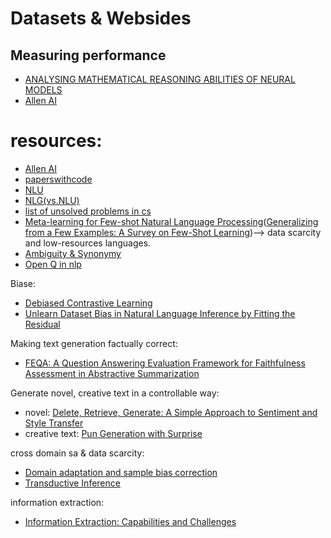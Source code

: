 # Datasets & Websides

## Measuring performance
* [ANALYSING MATHEMATICAL REASONING ABILITIES
OF NEURAL MODELS](https://arxiv.org/pdf/1904.01557v1.pdf)
* [Allen AI](https://allenai.org/data?tag=AllenNLP)


# resources:
* [Allen AI](https://guide.allennlp.org/)
* [paperswithcode](https://paperswithcode.com/task/commonsense-rl)
* [NLU](https://en.wikipedia.org/wiki/Natural-language_understanding)
* [NLG(vs.NLU)](https://en.wikipedia.org/wiki/Natural-language_generation)
* [list of unsolved problems in cs](https://en.wikipedia.org/wiki/List_of_unsolved_problems_in_computer_science#Natural_language_processing_algorithms)
* [Meta-learning for Few-shot Natural Language Processing](https://arxiv.org/abs/2007.09604)([Generalizing from a Few Examples: A Survey on Few-Shot
Learning](https://arxiv.org/pdf/1904.05046.pdf))--> data scarcity and low-resources languages.
* [Ambiguity & Synonymy](https://medium.com/sciforce/biggest-open-problems-in-natural-language-processing-7eb101ccfc9)
* [Open Q in nlp](https://ruder.io/4-biggest-open-problems-in-nlp/)


Biase:
* [Debiased Contrastive Learning](https://arxiv.org/pdf/2007.00224.pdf)
* [Unlearn Dataset Bias in Natural Language Inference by Fitting the Residual](https://arxiv.org/abs/1908.10763)

Making text generation factually correct: 
* [FEQA: A Question Answering Evaluation Framework for Faithfulness Assessment in Abstractive Summarization](https://arxiv.org/abs/2005.03754)

Generate novel, creative text in a controllable way: 
* novel: [Delete, Retrieve, Generate: A Simple Approach to Sentiment and Style Transfer](https://arxiv.org/abs/1804.06437)
* creative text: [Pun Generation with Surprise](https://arxiv.org/abs/1904.06828)

cross domain sa & data scarcity:
* [Domain adaptation and sample bias correction](https://cs.nyu.edu/~mohri/domain.html)
* [Transductive Inference](https://cs.nyu.edu/~mohri/transduction.html)

information extraction: 
* [Information Extraction:
Capabilities and Challenges](https://cs.nyu.edu/grishman/tarragona.pdf)
